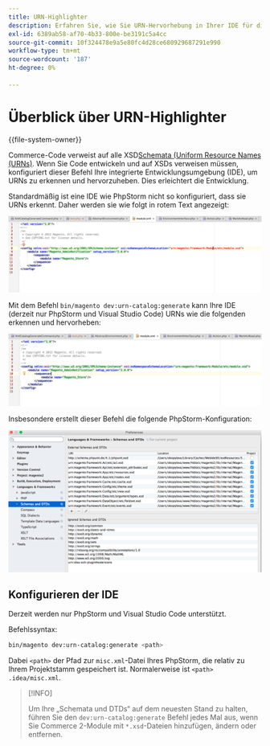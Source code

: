 ```yaml
---
title: URN-Highlighter
description: Erfahren Sie, wie Sie URN-Hervorhebung in Ihrer IDE für die Adobe Commerce-Entwicklung einrichten. Erfahren Sie mehr über die XSD-Schemakonfiguration und Entwicklungsoptimierung.
exl-id: 6389ab58-af70-4b33-800e-be3191c5a4cc
source-git-commit: 10f324478e9a5e80fc4d28ce680929687291e990
workflow-type: tm+mt
source-wordcount: '187'
ht-degree: 0%

---
```


# Überblick über URN-Highlighter

{{file-system-owner}}

Commerce-Code verweist auf alle XSD[Schemata (Uniform Resource Names (URNs)](https://www.ietf.org/rfc/rfc2141.txt). Wenn Sie Code entwickeln und auf XSDs verweisen müssen, konfiguriert dieser Befehl Ihre integrierte Entwicklungsumgebung (IDE), um URNs zu erkennen und hervorzuheben. Dies erleichtert die Entwicklung.

Standardmäßig ist eine IDE wie PhpStorm nicht so konfiguriert, dass sie URNs erkennt. Daher werden sie wie folgt in rotem Text angezeigt:

![PhpStorm ist nicht so konfiguriert, dass URN erkannt wird](../../assets/configuration/urn-before.png)

Mit dem Befehl `bin/magento dev:urn-catalog:generate` kann Ihre IDE (derzeit nur PhpStorm und Visual Studio Code) URNs wie die folgenden erkennen und hervorheben:

![IDE aktivieren, um URN zu erkennen](../../assets/configuration/urn-after.png)

Insbesondere erstellt dieser Befehl die folgende PhpStorm-Konfiguration:

![Beispiel für eine PhpStorm-Konfiguration](../../assets/configuration/urn-settings.png)

## Konfigurieren der IDE

Derzeit werden nur PhpStorm und Visual Studio Code unterstützt.

Befehlssyntax:

```bash
bin/magento dev:urn-catalog:generate <path>
```

Dabei `<path>` der Pfad zur `misc.xml`-Datei Ihres PhpStorm, die relativ zu Ihrem Projektstamm gespeichert ist. Normalerweise ist `<path>` `.idea/misc.xml`.

>[!INFO]
>
>Um Ihre „Schemata und DTDs“ auf dem neuesten Stand zu halten, führen Sie den `dev:urn-catalog:generate` Befehl jedes Mal aus, wenn Sie Commerce 2-Module mit `*.xsd`-Dateien hinzufügen, ändern oder entfernen.
